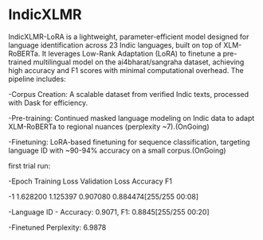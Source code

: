 # IndicXLMR
IndicXLMR-LoRA is a lightweight, parameter-efficient model designed for language identification across 23 Indic languages, built on top of XLM-RoBERTa.
It leverages Low-Rank Adaptation (LoRA) to finetune a pre-trained multilingual model on the ai4bharat/sangraha dataset, achieving high accuracy and F1 scores with minimal computational overhead. The pipeline includes:

-Corpus Creation: A scalable dataset from verified Indic texts, processed with Dask for efficiency.

-Pre-training: Continued masked language modeling on Indic data to adapt XLM-RoBERTa to regional nuances (perplexity ~7).(OnGoing)

-Finetuning: LoRA-based finetuning for sequence classification, targeting language ID with ~90-94% accuracy on a small corpus.(OnGoing)

first trial run:

-Epoch	Training Loss	Validation Loss	Accuracy	F1

-1	1.628200	1.125397	0.907080	0.884474[255/255 00:08]

-Language ID - Accuracy: 0.9071, F1: 0.8845[255/255 00:20]

-Finetuned Perplexity: 6.9878

